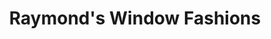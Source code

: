 ---
title: "Raymond's Window Fashions"
url: /norwich/raymonds-window-fashions/
shop: window blind
---